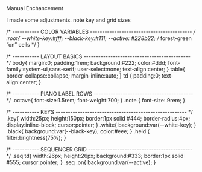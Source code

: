 <div class="tag-center">
    <span class="tag improve">Manual Enchancement</span>
</div>


I made some adjustments. note key and grid sizes

/* ----------- COLOR VARIABLES ------------------------------------------ */
:root{
  --white-key:#fff;
  --black-key:#111;
  --active:   #228b22;          /* forest-green “on” cells              */
}

/* ----------- LAYOUT BASICS -------------------------------------------- */
body{
  margin:0; padding:1rem; background:#222; color:#ddd;
  font-family:system-ui,sans-serif; user-select:none; text-align:center;
}
table{ border-collapse:collapse; margin-inline:auto; }
td   { padding:0; text-align:center; }

/* ----------- PIANO LABEL ROWS ----------------------------------------- */
.octave{ font-size:1.5rem; font-weight:700; }
.note  { font-size:.9rem; }

/* ----------- KEYS ------------------------------------------------------ */
.key{
  width:25px; height:150px;
  border:1px solid #444; border-radius:4px;
  display:inline-block; cursor:pointer;
}
  .white{ background:var(--white-key); }
  .black{ background:var(--black-key); color:#eee; }
  .held { filter:brightness(75%); }

/* ----------- SEQUENCER GRID ------------------------------------------- */
.seq td{
  width:26px; height:26px;
  background:#333; border:1px solid #555; cursor:pointer;
}
.seq .on{ background:var(--active); }
